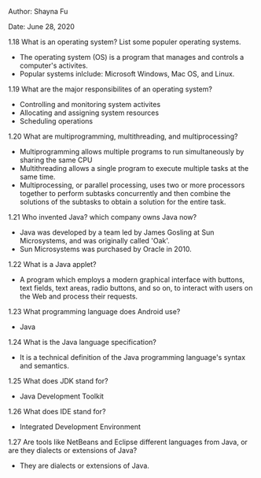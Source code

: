 Author: Shayna Fu

Date: June 28, 2020

1.18
What is an operating system? List some populer operating systems.
- The operating system (OS) is a program that manages and controls a computer's
  activites.
- Popular systems inlclude: Microsoft Windows, Mac OS, and Linux.

1.19
What are the major responsibilites of an operating system?
- Controlling and monitoring system activites
- Allocating and assigning system resources
- Scheduling operations

1.20
What are multiprogramming, multithreading, and multiprocessing?
- Multiprogramming allows multiple programs to run simultaneously by sharing
  the same CPU
- Multithreading allows a single program to execute multiple tasks at the same
  time.
- Multiprocessing, or parallel processing, uses two or more processors together
  to perform subtasks concurrently and then combine the solutions of the 
  subtasks to obtain a solution for the entire task.

1.21
Who invented Java? which company owns Java now?
- Java was developed by a team led by James Gosling at Sun Microsystems, and
  was originally called 'Oak'.
- Sun Microsystems was purchased by Oracle in 2010.

1.22
What is a Java applet?
- A program which employs a modern graphical interface with buttons, text 
  fields, text areas, radio buttons, and so on, to interact with users on the
  Web and process their requests.

1.23
What programming language does Android use?
- Java

1.24
What is the Java language specification?
- It is a technical definition of the Java programming language's syntax and
  semantics.

1.25
What does JDK stand for?
- Java Development Toolkit

1.26
What does IDE stand for?
- Integrated Development Environment

1.27
Are tools like NetBeans and Eclipse different languages from Java, or are they
dialects or extensions of Java?
- They are dialects or extensions of Java.

